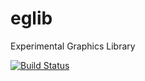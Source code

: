 # eglib

Experimental Graphics Library

[![Build Status](https://travis-ci.org/fornellas/eglib.svg?branch=master)](https://travis-ci.org/github/fornellas/eglib)